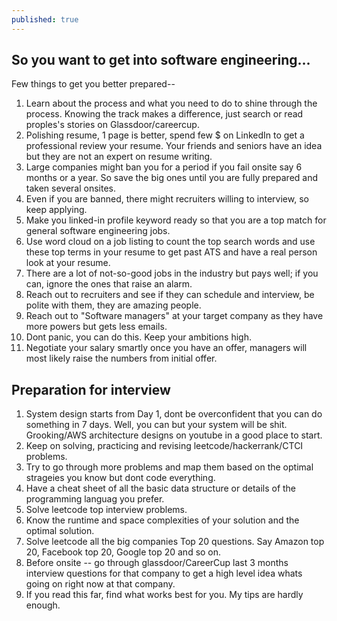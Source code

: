 ```yaml
---
published: true
---
```

## So you want to get into software engineering...
Few things to get you better prepared--

1. Learn about the process and what you need to do to shine through the process. Knowing the track makes a difference, just search or read proples's stories on Glassdoor/careercup.
2. Polishing resume, 1 page is better, spend few $ on LinkedIn to get a professional review your resume. Your friends and seniors have an idea but they are not an expert on resume writing.
3. Large companies might ban you for a period if you fail onsite say 6 months or a year. So save the big ones until you are fully prepared and taken several onsites.
4. Even if you are banned, there might recruiters willing to interview, so keep applying.
5. Make you linked-in profile keyword ready so that you are a top match for general software engineering jobs.
6. Use word cloud on a job listing to count the top search words and use these top terms in your resume to get past ATS and have a real person look at your resume.
7. There are a lot of not-so-good jobs in the industry but pays well; if you can, ignore the ones that raise an alarm.
8. Reach out to recruiters and see if they can schedule and interview, be polite with them, they are amazing people.
9. Reach out to "Software managers" at your target company as they have more powers but gets less emails.
10. Dont panic, you can do this. Keep your ambitions high.
11. Negotiate your salary smartly once you have an offer, managers will most likely raise the numbers from initial offer.

## Preparation for interview
1. System design starts from Day 1, dont be overconfident that you can do something in 7 days. Well, you can but your system will be shit. Grooking/AWS architecture designs on youtube in a good place to start.
2. Keep on solving, practicing and revising leetcode/hackerrank/CTCI problems.
3. Try to go through more problems and map them based on the optimal strageies you know but dont code everything.
4. Have a cheat sheet of all the basic data structure or details of the programming languag you prefer.
5. Solve leetcode top interview problems.
6. Know the runtime and space complexities of your solution and the optimal solution.
7. Solve leetcode all the big companies Top 20 questions. Say Amazon top 20, Facebook top 20, Google top 20 and so on.
8. Before onsite -- go through glassdoor/CareerCup last 3 months interview questions for that company to get a high level idea whats going on right now at that company.
9. If you read this far, find what works best for you. My tips are hardly enough.
